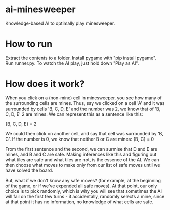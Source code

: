 # ai-minesweeper
Knowledge-based AI to optimally play minesweeper.

# How to run

Extract the contents to a folder. Install pygame with "pip install pygame". Run runner.py. To watch the AI play, just hold down "Play as AI".

# How does it work?

When you click on a (non-mine) cell in minesweeper, you see how many of the surrounding cells are mines.
Thus, say we clicked on a cell 'A' and it was surrounded by cells 'B, C, D, E' and the number was 2, we know that of 'B, C, D, E' 2 are mines. We can represent this as a sentence like this:

{B, C, D, E} = 2

We could then click on another cell, and say that cell was surrounded by 'B, C'. If the number is 0, we know that neither B or C are mines:
{B, C} = 0

From the first sentence and the second, we can surmise that D and E are mines, and B and C are safe. Making inferences like this and figuring out what tiles are safe and what tiles are not, is the
essence of the AI. We can then choose what moves to make only from our list of safe moves until we have solved the board.

But, what if we don't know any safe moves? (for example, at the beginning of the game, or if we've expended all safe moves). At that point, our only choice is to pick randomly, which is why you will see that
sometimes the AI will fail on the first few turns - it accidentally, randomly selects a mine, since at that point it has no information, no knowledge of what cells are safe.
